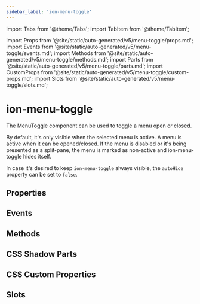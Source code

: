```yaml
---
sidebar_label: 'ion-menu-toggle'
---
```


import Tabs from '@theme/Tabs';
import TabItem from '@theme/TabItem';

import Props from '@site/static/auto-generated/v5/menu-toggle/props.md';
import Events from '@site/static/auto-generated/v5/menu-toggle/events.md';
import Methods from '@site/static/auto-generated/v5/menu-toggle/methods.md';
import Parts from '@site/static/auto-generated/v5/menu-toggle/parts.md';
import CustomProps from '@site/static/auto-generated/v5/menu-toggle/custom-props.md';
import Slots from '@site/static/auto-generated/v5/menu-toggle/slots.md';

# ion-menu-toggle

The MenuToggle component can be used to toggle a menu open or closed.

By default, it's only visible when the selected menu is active. A menu is active when it can be opened/closed. If the menu is disabled or it's being presented as a split-pane, the menu is marked as non-active and ion-menu-toggle hides itself.

In case it's desired to keep `ion-menu-toggle` always visible, the `autoHide` property can be set to `false`.

## Properties

<Props />

## Events

<Events />

## Methods

<Methods />

## CSS Shadow Parts

<Parts />

## CSS Custom Properties

<CustomProps />

## Slots

<Slots />
